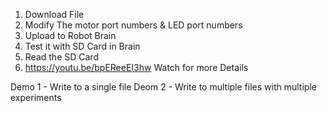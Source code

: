 1. Download File
2. Modify The motor port numbers & LED port numbers
3. Upload to Robot Brain
4. Test it with SD Card in Brain
5. Read the SD Card
6. https://youtu.be/bpEReeEI3hw Watch for more Details

Demo 1 - Write to a single file
Deom 2 - Write to multiple files with multiple experiments
